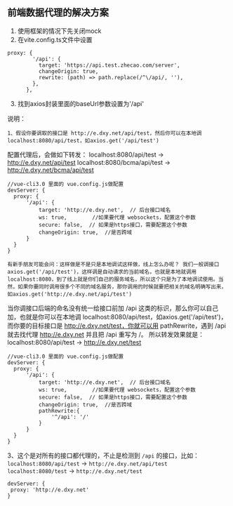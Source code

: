## 前端数据代理的解决方案

1. 使用框架的情况下先关闭mock
2. 在vite.config.ts文件中设置

```
proxy: {
        '/api': {
          target: 'https://api.test.zhecao.com/server',
          changeOrigin: true,
          rewrite: (path) => path.replace(/^\/api/, ''),
        },
      },
```

3. 找到axios封装里面的baseUrl参数设置为'/api'

说明：

	1、假设你要调取的接口是 http://e.dxy.net/api/test，然后你可以在本地调 localhost:8080/api/test，如axios.get('/api/test')
配置代理后，会做如下转发：
localhost:8080/api/test -> http://e.dxy.net/api/test
localhost:8080/bcma/api/test -> http://e.dxy.net/bcma/api/test

```
//vue-cli3.0 里面的 vue.config.js做配置
devServer: {
  proxy: {
      '/api': {
          target: 'http://e.dxy.net',  // 后台接口域名
          ws: true,        //如果要代理 websockets，配置这个参数
          secure: false,  // 如果是https接口，需要配置这个参数
          changeOrigin: true,  //是否跨域
      }
  }
}
```

`有新手朋友可能会问：这样做是不是只是本地调试这样做，线上怎么办呢？
我们一般调接口 axios.get('/api/test')，这样调是自动请求的当前域名，也就是本地就调用 localhost:8080，到了线上就是你们自己的服务域名，所以这个只是为了本地调试使用。当然，如果你要同时调用很多个不同的域名服务，那你调用的时候就要把相关的域名明确写出来，如axios.get('http://e.dxy.net/api/test')`



当你调接口后端的命名没有统一给接口前加 /api 这类的标识，那么你可以自己加，也就是你可以在本地调 localhost:8080/api/test，如axios.get('/api/test')，而你要的目标接口是 http://e.dxy.net/test，你就可以用 pathRewrite，遇到 /api 就去找代理 http://e.dxy.net 并且把 /api 重写为 /。
所以转发效果就是：
localhost:8080/api/test -> http://e.dxy.net/test

```
//vue-cli3.0 里面的 vue.config.js做配置
devServer: {
  proxy: {
      '/api': {
          target: 'http://e.dxy.net',  // 后台接口域名
          ws: true,        //如果要代理 websockets，配置这个参数
          secure: false,  // 如果是https接口，需要配置这个参数
          changeOrigin: true,  //是否跨域
          pathRewrite:{
              '^/api': '/'
          }
      }
  }
}
```





3、这个是对所有的接口都代理的，不止是检测到 `/api` 的接口，比如：
`localhost:8080/api/test` -> `http://e.dxy.net/api/test`
`localhost:8080/test` -> `http://e.dxy.net/test`



```
devServer: {
 proxy: 'http://e.dxy.net'
}
```

